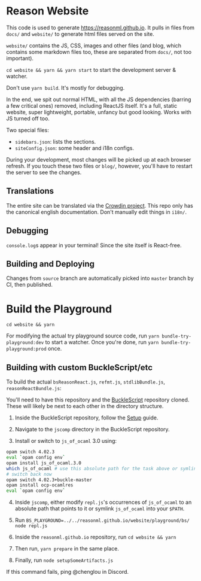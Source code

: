 # Reason Website

This code is used to generate https://reasonml.github.io. It pulls in files from `docs/` and `website/` to generate html files served on the site.

`website/` contains the JS, CSS, images and other files (and blog, which contains some markdown files too, these are separated from `docs/`, not too important).

`cd website && yarn && yarn start` to start the development server & watcher.

Don't use `yarn build`. It's mostly for debugging.

In the end, we spit out normal HTML, with all the JS dependencies (barring a few critical ones) removed, including ReactJS itself. It's a full, static website, super lightweight, portable, unfancy but good looking. Works with JS turned off too.

Two special files:

- `sidebars.json`: lists the sections.
- `siteConfig.json`: some header and i18n configs.

During your development, most changes will be picked up at each browser refresh. If you touch these two files or `blog/`, however, you'll have to restart the server to see the changes.

## Translations

The entire site can be translated via the [Crowdin project](https://crowdin.com/project/reason). This repo only has the canonical english documentation. Don't manually edit things in `i18n/`.

## Debugging

`console.log`s appear in your terminal! Since the site itself is React-free.

## Building and Deploying

Changes from `source` branch are automatically picked into `master` branch by CI, then published.

# Build the Playground

```
cd website && yarn
```

For modifying the actual try playground source code, run `yarn bundle-try-playground:dev` to start a watcher. Once you're done, run `yarn bundle-try-playground:prod` once.

## Building with custom BuckleScript/etc

To build the actual `bsReasonReact.js`, `refmt.js`, `stdlibBundle.js`, `reasonReactBundle.js`:

You'll need to have this repository and the [BuckleScript](https://github.com/BuckleScript/bucklescript) repository cloned. These will likely be next to each other in the directory structure.

1. Inside the BuckleScript repository, follow the [Setup](https://github.com/BuckleScript/bucklescript/blob/master/CONTRIBUTING.md#setup) guide.

2. Navigate to the `jscomp` directory in the BuckleScript repository.

3. Install or switch to `js_of_ocaml` 3.0 using:

```sh
opam switch 4.02.3
eval `opam config env`
opam install js_of_ocaml.3.0
which js_of_ocaml # use this absolute path for the task above or symlink this into your $PATH, maybe /usr/local/bin or something
# switch back now
opam switch 4.02.3+buckle-master
opam install ocp-ocamlres
eval `opam config env`
```

4. Inside `jscomp`, either modify `repl.js`'s occurrences of `js_of_ocaml` to an absolute path that points to it or symlink `js_of_ocaml` into your `$PATH`.

5. Run `BS_PLAYGROUND=../../reasonml.github.io/website/playground/bs/ node repl.js`

6. Inside the `reasonml.github.io` repository, run `cd website && yarn`

7. Then run, `yarn prepare` in the same place.

8. Finally, run `node setupSomeArtifacts.js`

If this command fails, ping @chenglou in Discord.
